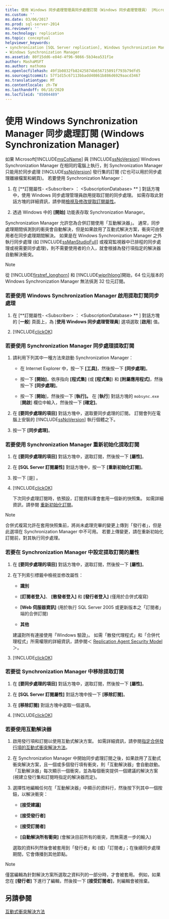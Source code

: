 ```yaml
---
title: 使用 Windows 同步處理管理員同步處理訂閱（Windows 同步處理管理員） |Microsoft Docs
ms.custom: ''
ms.date: 03/06/2017
ms.prod: sql-server-2014
ms.reviewer: ''
ms.technology: replication
ms.topic: conceptual
helpviewer_keywords:
- synchronization [SQL Server replication], Windows Synchronization Manager
- Windows Synchronization Manager
ms.assetid: 80f15dd6-e84d-4f96-9866-5b34ea531f1e
author: MashaMSFT
ms.author: mathoma
ms.openlocfilehash: 49f1b0832fb82425874b656715091f793b79dfd5
ms.sourcegitcommit: 57f1d15c67113bbadd40861b886d6929aacd3467
ms.translationtype: MT
ms.contentlocale: zh-TW
ms.lasthandoff: 06/18/2020
ms.locfileid: "85004489"
---
```

# <a name="synchronize-a-subscription-using-windows-synchronization-manager-windows-synchronization-manager"></a>使用 Windows Synchronization Manager 同步處理訂閱 (Windows Synchronization Manager)
  如果 Microsoft[!INCLUDE[msCoName](../../includes/msconame-md.md)] 與 [!INCLUDE[ssNoVersion](../../includes/ssnoversion-md.md)] Windows Synchronization Manager 在相同的電腦上執行，則 Synchronization Manager 只能用於同步處理 [!INCLUDE[ssNoVersion](../../includes/ssnoversion-md.md)] 發行集的訂閱 (它也可以用於同步處理離線檔案和網頁)。 若要使用 Synchronization Manager：  
  
1.  在 [**訂閱屬性- \<Subscriber> ： \<SubscriptionDatabase> ** ] 對話方塊中，使用 Windows 同步處理管理員啟用提取訂閱的同步處理。 如需存取此對話方塊的詳細資訊，請參閱[檢視及修改提取訂閱屬性](view-and-modify-pull-subscription-properties.md)。  
  
2.  透過 Windows 中的 **[開始]** 功能表存取 Synchronization Manager。  
  
 Synchronization Manager 允許您為合併訂閱使用「互動解決器」。 通常，同步處理期間偵測到的衝突會自動解決，但是如果啟用了互動式解決方案，衝突可由使用者在同步處理期間解決。 如果是在 Windows Synchronization Manager 之外執行同步處理 (如 [!INCLUDE[ssManStudioFull](../../includes/ssmanstudiofull-md.md)] 或複寫監視器中已排程的同步處理或視需要同步處理)，則不需要使用者的介入，就會根據為發行項指定的解決器自動解決衝突。  
  
> [!NOTE]  
>  從 [!INCLUDE[firstref_longhorn](../../includes/firstref-longhorn-md.md)] 和 [!INCLUDE[wiprlhlong](../../includes/wiprlhlong-md.md)]開始，64 位元版本的 Windows Synchronization Manager 無法偵測 32 位元訂閱。  
  
### <a name="to-enable-the-synchronization-of-pull-subscriptions-with-windows-synchronization-manager"></a>若要使用 Windows Synchronization Manager 啟用提取訂閱同步處理  
  
1.  在 [**訂閱屬性- \<Subscriber> ： \<SubscriptionDatabase> ** ] 對話方塊的 [**一般**] 頁面上，為 [**使用 Windows 同步處理管理員**] 選項選取 [**啟用**] 值。  
  
2.  [!INCLUDE[clickOK](../../includes/clickok-md.md)]  
  
### <a name="to-synchronize-a-pull-subscription-with-synchronization-manager"></a>若要使用 Synchronization Manager 同步處理提取訂閱  
  
1.  請利用下列其中一種方法來啟動 Synchronization Manager：  
  
    -   在 Internet Explorer 中，按一下 **[工具]**，然後按一下 **[同步處理]**。  
  
    -   按一下 **[開始]**，依序指向 **[程式集]** (或 **[程式集]**) 和 **[附屬應用程式]**，然後按一下 **[同步處理]**。  
  
    -   按一下 [**開始**]，然後按一下 [**執行]。** 在 [**執行**] 對話方塊的 `mobsync.exe` [**開啟**] 欄位中輸入，然後按一下 **[確定]**。  
  
2.  在 **[要同步處理的項目]** 對話方塊中，選取要同步處理的訂閱。 訂閱會列在電腦上安裝的 [!INCLUDE[ssNoVersion](../../includes/ssnoversion-md.md)] 執行個體之下。  
  
3.  按一下 **[同步處理]**。  
  
### <a name="to-reinitialize-a-pull-subscription-with-synchronization-manager"></a>若要使用 Synchronization Manager 重新初始化提取訂閱  
  
1.  在 **[要同步處理的項目]** 對話方塊中，選取訂閱，然後按一下 **[屬性]**。  
  
2.  在 **[SQL Server 訂閱屬性]** 對話方塊中，按一下 **[重新初始化訂閱]**。  
  
3.  按一下 [是] 。  
  
4.  [!INCLUDE[clickOK](../../includes/clickok-md.md)]  
  
     下次同步處理訂閱時，依預設，訂閱資料庫會套用一個新的快照集。 如需詳細資訊，請參閱 [重新初始化訂閱](reinitialize-subscriptions.md)。  
  
> [!NOTE]  
>  合併式複寫允許在套用快照集前，將尚未處理完畢的變更上傳到「發行者」，但是此選項在 Synchronization Manager 中不可用。 若要上傳變更，請在重新初始化訂閱前，對其執行同步處理。  
  
### <a name="to-set-properties-for-a-pull-subscription-in-synchronization-manager"></a>若要在 Synchronization Manager 中設定提取訂閱的屬性  
  
1.  在 **[要同步處理的項目]** 對話方塊中，選取訂閱，然後按一下 **[屬性]**。  
  
2.  在下列索引標籤中檢視並修改屬性：  
  
    -   **識別**  
  
    -   **[訂閱者登入]**、 **[散發者登入]** 和 **[發行者登入]** (僅用於合併式複寫)  
  
    -   **[Web 伺服器資訊]** (用於執行 SQL Server 2005 或更新版本之「訂閱者」端的合併訂閱)  
  
    -   **其他**  
  
     建議對所有連接使用「Windows 驗證」。 如需「散發代理程式」和「合併代理程式」所需權限的詳細資訊，請參閱＜ [Replication Agent Security Model](security/replication-agent-security-model.md)＞。  
  
3.  [!INCLUDE[clickOK](../../includes/clickok-md.md)]  
  
### <a name="to-remove-a-pull-subscription-from-synchronization-manager"></a>若要從 Synchronization Manager 中移除提取訂閱  
  
1.  在 **[要同步處理的項目]** 對話方塊中，選取訂閱，然後按一下 **[屬性]**。  
  
2.  在 **[SQL Server 訂閱屬性]** 對話方塊中按一下 **[移除訂閱]**。  
  
3.  在 **[移除訂閱]** 對話方塊中選取一個選項。  
  
4.  [!INCLUDE[clickOK](../../includes/clickok-md.md)]  
  
### <a name="to-use-the-interactive-resolver"></a>若要使用互動解決器  
  
1.  啟用發行項和訂閱以使用互動式解決方案。 如需詳細資訊，請參閱[指定合併發行項的互動式衝突解決方法](../../relational-databases/replication/publish/specify-merge-replication-properties.md#interactive-conflict-resolution)。
  
2.  在 Synchronization Manager 中開始同步處理訂閱之後，如果啟用了互動式衝突解決方案，且一個或多個發行項有衝突，則「互動解決器」會自動啟動。 「互動解決器」每次顯示一個衝突，並為每個衝突提供一個建議的解決方案 (視建立發行集和訂閱時指定的解決器而定)。  
  
3.  選擇性地編輯任何在「互動解決器」中顯示的資料行，然後按下列其中一個按鈕，以解決衝突：  
  
    -   **[接受建議]**  
  
    -   **[接受發行者]**  
  
    -   **[接受訂閱者]**  
  
    -   **[自動解決所有衝突]** (會解決目前所有的衝突，而無需進一步的輸入)  
  
     選取的資料列然後會被套用到「發行者」和 (或)「訂閱者」；在後續同步處理期間，它會傳播到其他節點。  
  
> [!NOTE]  
>  僅當編輯為針對解決方案所選取之資料列的一部分時，才會被套用。 例如，如果您在 **[發行者]** 下進行了編輯，然後按一下 **[接受訂閱者]**，則編輯會被捨棄。  
  
## <a name="see-also"></a>另請參閱  
 [互動式衝突解決方法](merge/advanced-merge-replication-conflict-interactive-resolution.md)  
  
